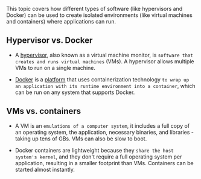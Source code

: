 
This topic covers how different types of software (like hypervisors and Docker) can be used to create isolated environments (like virtual machines and containers) where applications can run.

## Hypervisor vs. Docker 

- A [hypervisor](hypervisor.md), also known as a virtual machine monitor, is `software that creates and runs virtual machines` (VMs). A hypervisor allows multiple VMs to run on a single machine.

- [Docker](docker.md) is a [platform](./platform.md) that uses containerization technology `to wrap up an application with its runtime environment into a container`, which can be run on any system that supports Docker.

## VMs vs. containers

- A VM is an `emulations of a computer system`, it includes a full copy of an operating system, the application, necessary binaries, and libraries - taking up tens of GBs. VMs can also be slow to boot.

- Docker containers are lightweight because they `share the host system's kernel`, and they don't require a full operating system per application, resulting in a smaller footprint than VMs. Containers can be started almost instantly.

  

